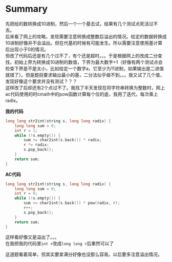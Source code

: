 # Summary
先把给的数转换成10进制，然后一个一个基去试，结果有几个测试点死活过不去。  
后来看了网上的攻略，发现需要注意转换成整数后溢出的情况。给定的数据转换成10进制好像并不会溢出。但在代基的时候有可能发生。所以需要注意使用基计算后出现小于0的情况。  
但改了代码后还是有几个过不了，有个还是超时。。。于是根据网上的改成二分查找，初始上界为转换成10进制的数值，下界为最大数字+1（好像有两个测试点会检查下界是不是太小，比如给定一个数字a，它至少为11进制，如果输出是二进值就错了）。但是题目要求输出最小的基，二分法似乎做不到。。。我又试了几个值，发现好像这个要求并没有测试？？？  
这样改了后却还有2个点过不了。我找了半天发现在将字符串转换为整数时，网上ac代码使用的时cmath中的pow函数计算每个位的底，我用了迭代，每次乘上radix。

**我的代码**
```c++
long long str2int(string s, long long radix) {
	long long sum = 0;
	int r = 1;
	while (!s.empty()) {
		sum += char2int(s.back()) * radix;
		r *= radix;
		s.pop_back();
	}
	return sum;
}
```
**AC代码**  
```c++
long long str2int(string s, long long radix) {
	long long sum = 0;
	int r = 0;
	while (!s.empty()) {
		sum += char2int(s.back()) * pow(radix, r);
        r++;
		s.pop_back();
	}
	return sum;
}
```
这样看好像又是溢出了。。。  
在我把我的代码里`int r`改成`long long r`后果然可以了  

这道题看着简单，但其实要拿满分好像也没那么容易。以后要多注意溢出情况。